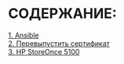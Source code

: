 # СОДЕРЖАНИЕ:  

[1. Ansible](https://github.com/klochkovyaroslav/Manuals/blob/292c931b34d63723349605dc5bf7986ffa5bcee7/Ansible.md)  
[2. Перевыпустить сертификат](#Перевыпустить-сертификат-HP-3PAR)  
[3. HP StoreOnce 5100](#HP-StoreOnce-5100)
